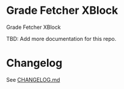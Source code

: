 # Grade Fetcher XBlock
Grade Fetcher XBlock

TBD: Add more documentation for this repo.

# Changelog

See [CHANGELOG.md](CHANGELOG.md)
